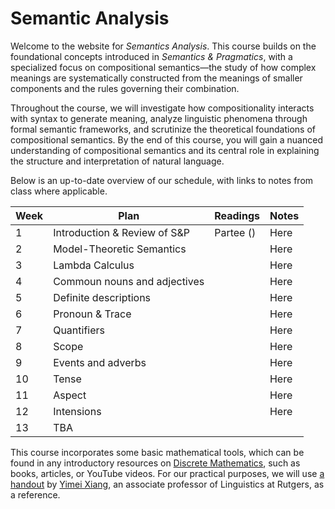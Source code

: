 # Semantic Analysis

Welcome to the website for *Semantics Analysis*. This course builds on the foundational concepts introduced in *Semantics & Pragmatics*, with a specialized focus on compositional semantics—the study of how complex meanings are systematically constructed from the meanings of smaller components and the rules governing their combination. 

Throughout the course, we will investigate how compositionality interacts with syntax to generate meaning, analyze linguistic phenomena through formal semantic frameworks, and scrutinize the theoretical foundations of compositional semantics. By the end of this course, you will gain a nuanced understanding of compositional semantics and its central role in explaining the structure and interpretation of natural language.  

Below is an up-to-date overview of our schedule, with links to notes from class where applicable.

| Week | Plan | Readings | Notes |
| ---- | ---- | -------- | ----- |
| 1 | Introduction & Review of S&P | Partee () | Here |
| 2 | Model-Theoretic Semantics  |  | Here |
| 3 | Lambda Calculus |  | Here |
| 4 | Commoun nouns and adjectives |  | Here |
| 5 | Definite descriptions | | Here |
| 6 | Pronoun & Trace |  | Here |
| 7 | Quantifiers |  | Here |
| 8 | Scope | | Here |
| 9 | Events and adverbs | | Here |
| 10 | Tense |  | Here |
| 11 | Aspect | | Here | 
| 12 | Intensions | | Here |
| 13 | TBA | | | 

This course incorporates some basic mathematical tools, which can be found in any introductory resources on [Discrete Mathematics](https://en.wikipedia.org/wiki/Discrete_mathematics), such as books, articles, or YouTube videos. For our practical purposes, we will use [a handout](https://github.com/haozeli-ling/Semantic-Analysis/blob/main/Formal_Preliminaries_Reference.pdf) by [Yimei Xiang](https://yimeixiang.wordpress.com/), an associate professor of Linguistics at Rutgers, as a reference. 
